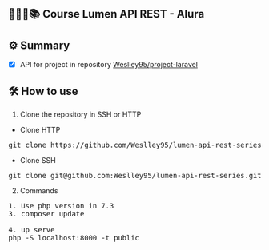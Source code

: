 ## 🧑🏽‍💻📚  Course Lumen API REST - Alura

## ⚙️ Summary

- [x] API for project in repository [Weslley95/project-laravel](https://github.com/Weslley95/project-laravel)

## 🛠 How to use

1. Clone the repository in SSH or HTTP
- Clone HTTP
<pre>
git clone https://github.com/Weslley95/lumen-api-rest-series.git
</pre>

- Clone SSH
<pre>
git clone git@github.com:Weslley95/lumen-api-rest-series.git
</pre>

2. Commands

<pre>
1. Use php version in 7.3
3. composer update

4. up serve
php -S localhost:8000 -t public
</pre>


